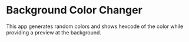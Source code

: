 # Background Color Changer

This app generates random colors and shows hexcode of the color while providing a preview at the background.
